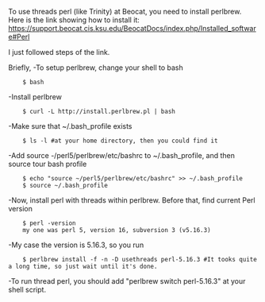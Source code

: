 To use threads perl (like Trinity) at Beocat, you need to install perlbrew.
Here is the link showing how to install it: https://support.beocat.cis.ksu.edu/BeocatDocs/index.php/Installed_software#Perl

I just followed steps of the link. 

Briefly,
-To setup perlbrew, change your shell to bash

		$ bash
	
-Install perlbrew

		$ curl -L http://install.perlbrew.pl | bash

-Make sure that ~/.bash_profile exists

		$ ls -l #at your home directory, then you could find it
		
-Add source -/perl5/perlbrew/etc/bashrc to ~/.bash_profile, and then source tour bash profile

		$ echo "source ~/perl5/perlbrew/etc/bashrc" >> ~/.bash_profile
		$ source ~/.bash_profile

-Now, install perl with threads within perlbrew.  Before that, find current Perl version 

		$ perl -version
		my one was perl 5, version 16, subversion 3 (v5.16.3)
		
-My case the version is 5.16.3, so you run

		$ perlbrew install -f -n -D usethreads perl-5.16.3 #It tooks quite a long time, so just wait until it's done.


-To run thread perl, you should add "perlbrew switch perl-5.16.3" at your shell script. 

